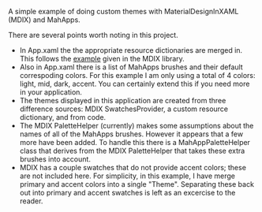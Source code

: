 A simple example of doing custom themes with MaterialDesignInXAML (MDIX) and MahApps.

There are several points worth noting in this project.
- In App.xaml the the appropriate resource dictionaries are merged in. This follows the [example](https://github.com/ButchersBoy/MaterialDesignInXamlToolkit/blob/master/MahMaterialDragablzMashUp/App.xaml) given in the MDIX library.
- Also in App.xaml there is a list of MahApps brushes and their default correspoding colors. For this example I am only using a total of 4 colors: light, mid, dark, accent. You can certainly extend this if you need more in your application.
- The themes displayed in this application are created from three difference sources: MDIX SwatchesProvider, a custom resource dictionary, and from code.
- The MDIX PaletteHelper (currently) makes some assumptions about the names of all of the MahApps brushes. However it appears that a few more have been added. To handle this there is a MahAppPaletteHelper class that derives from the MDIX PaletteHelper that takes these extra brushes into account.
- MDIX has a couple swatches that do not provide accent colors; these are not included here. For simplicity, in this example, I have merge primary and accent colors into a single "Theme". Separating these back out into primary and accent swatches is left as an excercise to the reader.

